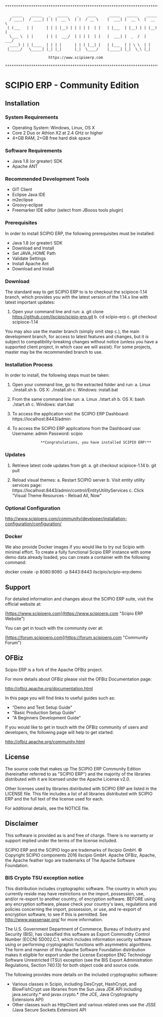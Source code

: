```
**************************************************************************

   _____    _____   _   _____    _    ____      _____   _____    _____
  / ____|  / ____| | | |  __ \  | |  / __ \    |  ___| |  __ \  |  __ \
 | (___   | |      | | | |__) | | | | |  | |   | |___  | |__) | | |__) |
  \___ \  | |      | | |  ___/  | | | |  | |   |  ___| |  _  /  |  ___/
  ____) | | |____  | | | |      | | | |__| |   | |___  | | \ \  | |
 |_____/   \_____| |_| |_|      |_|  \____/    |_____| |_|  \_\ |_|

                    https://www.scipioerp.com

**************************************************************************
```

# SCIPIO ERP - Community Edition

## Installation
### System Requirements
* Operating System: Windows, Linux, OS X
* Core 2 Duo or Athlon X2 at 2.4 GHz or higher
* 4+GB RAM, 2+GB free hard disk space

### Software Requirements
* Java 1.8 (or greater) SDK
* Apache ANT

### Recommended Development Tools
* GIT Client
* Eclipse Java IDE
 * m2eclipse
 * Groovy-eclipse
 * Freemarker IDE editor (select from JBooss tools plugin)

### Prerequisites
In order to install SCIPIO ERP, the following prerequisites must be installed:
* Java 1.8 (or greater) SDK
 * Download and Install
 * Set JAVA_HOME Path
 * Validate Settings
* Install Apache Ant
 * Download and Install

### Download
The standard way to get SCIPIO ERP to is to checkout the scipioce-1.14 branch, which
provides you with the latest version of the 1.14.x line with latest important updates:

1. Open your command line and run:
a. git clone https://github.com/ilscipio/scipio-erp.git
b. cd scipio-erp
c. git checkout scipioce-1.14

You may also use the master branch (simply omit step c.), the main development branch, 
for access to latest features and changes, but it is subject to compatibility-breaking 
changes without notice (unless you have a supported client project, in which case we
will assist). For some projects, master may be the recommended branch to use.

### Installation Process
In order to install, the following steps must be taken:

1. Open your command line, go to the extracted folder and run:
 a. Linux ./install.sh
 b. OS X: ./install.sh
 c. Windows: install.bat

2. From the same command line run:
 a. Linux ./start.sh
 b. OS X: bash ./start.sh
 c. Windows: start.bat

3. To access the application visit the SCIPIO ERP Dashboard:
  https://localhost:8443/admin

4. To access the SCIPIO ERP applications from the Dashboard use:
  Username: admin
  Password: scipio

                    **Congratulations, you have installed SCIPIO ERP!**

### Updates
1. Retrieve latest code updates from git:
a. git checkout scipioce-1.14
b. git pull

2. Reload visual themes:
a. Restart SCIPIO server
b. Visit entity utility services page:
  https://localhost:8443/admin/control/EntityUtilityServices
c. Click "Visual Theme Resources - Reload All, Now"

### Optional Configuration
  http://www.scipioerp.com/community/developer/installation-configuration/configuration/

### Docker
We also provide Docker images if you would like to try out Scipio with minimal effort. To create a fully functional Scipio ERP instance with some demo data already loaded, you can create a container with the following command:

  docker create -p 8080:8080 -p 8443:8443 ilscipio/scipio-erp:demo
  

## Support
For detailed information and changes about the SCIPIO ERP suite, visit the official website at:

  [https://www.scipioerp.com](https://www.scipioerp.com "Scipio ERP Website")

You can get in touch with the community over at:

  [https://forum.scipioerp.com](https://forum.scipioerp.com "Community Forum")

## OFBiz
Scipio ERP is a fork of the Apache OFBiz project.

For more details about OFBiz please visit the OFBiz Documentation page:

  http://ofbiz.apache.org/documentation.html

In this page you will find links to useful guides such as:
* "Demo and Test Setup Guide"
* "Basic Production Setup Guide"
* "A Beginners Development Guide"

If you would like to get in touch with the OFBiz community of users and
developers, the following page will help to get started:

  http://ofbiz.apache.org/community.html
  
## License
The source code that makes up The SCIPIO ERP Community Edition
(hereinafter referred to as "SCIPIO ERP") and the majority of the
libraries distributed with it are licensed under the Apache License v2.0.

Other licenses used by libraries distributed with SCIPIO ERP are listed
in the LICENSE file. This file includes a list of all libraries distributed with SCIPIO
ERP and the full text of the license used for each.

For additional details, see the NOTICE file.

## Disclaimer
This software is provided as is and free of charge. There is no warranty
or support implied under the terms of the license included.

SCIPIO ERP and the SCIPIO logo are trademarks of Ilscipio GmbH.
© Copyright SCIPIO components 2016 Ilscipio GmbH.
Apache OFBiz, Apache, the Apache feather logo are trademarks
of The Apache Software Foundation.

### BIS Crypto TSU exception notice

   This distribution includes cryptographic software.  The country in
   which you currently reside may have restrictions on the import,
   possession, use, and/or re-export to another country, of
   encryption software.  BEFORE using any encryption software, please
   check your country's laws, regulations and policies concerning the
   import, possession, or use, and re-export of encryption software, to
   see if this is permitted.  See <http://www.wassenaar.org/> for more
   information.

   The U.S. Government Department of Commerce, Bureau of Industry and
   Security (BIS), has classified this software as Export Commodity
   Control Number (ECCN) 5D002.C.1, which includes information security
   software using or performing cryptographic functions with asymmetric
   algorithms.  The form and manner of this Apache Software Foundation
   distribution makes it eligible for export under the License Exception
   ENC Technology Software Unrestricted (TSU) exception (see the BIS
   Export Administration Regulations, Section 740.13) for both object
   code and source code.

   The following provides more details on the included cryptographic
   software:

   * Various classes in Scipio, including DesCrypt, HashCrypt, and
     BlowFishCrypt use libraries from the Sun Java JDK API including
     java.security.* and javax.crypto.* (the JCE, Java Cryptography
     Extensions API)
   * Other classes such as HttpClient and various related ones use
     the JSSE (Java Secure Sockets Extension) API
